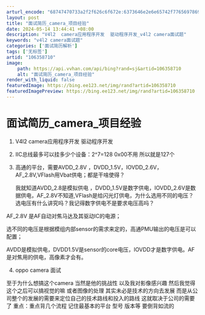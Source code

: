 ```yaml
---
arturl_encode: "68747470733a2f2f626c6f672e:6373646e2e6e65742f77656978696e5f34303435323839352f:61727469636c652f64657461696c732f313036333538373130"
layout: post
title: "面试简历_camera_项目经验"
date: 2024-05-14 13:44:41 +08:00
description: "V4l2  camera应用程序开发  驱动程序开发_v4l2 camera面试题"
keywords: "v4l2 camera面试题"
categories: ['面试简历解析']
tags: ['无标签']
artid: "106358710"
image:
    path: https://api.vvhan.com/api/bing?rand=sj&artid=106358710
    alt: "面试简历_camera_项目经验"
render_with_liquid: false
featuredImage: https://bing.ee123.net/img/rand?artid=106358710
featuredImagePreview: https://bing.ee123.net/img/rand?artid=106358710
---
```


# 面试简历\_camera\_项目经验

1. V4l2 camera应用程序开发 驱动程序开发
2. IIC总线最多可以挂多少个设备：2^7=128 0x00不用 所以就是127个
3. 高通的平台，需要AVDD\_2.8V ，DVDD\_1.5V，IOVDD\_2.6V，AF\_2.8V,VFlash用Vbat供电；都是干啥使得？
     
   我就知道AVDD\_2.8是模拟供电 ，DVDD\_1.5V是数字供电，IOVDD\_2.6V是数据供电，AF\_2.8V不知道,VFlash是给闪光灯供电，为什么选用不同的电压？选电压有什么讲究吗？我记得数字供电不是要求电压高吗？

AF\_2.8V 是AF自动对焦马达及其驱动IC的电源；
  
选不同的电压是根据模组内部sensor的需求来定的，高通PMU输出的电压是可以配置；

AVDD是模拟供电，DVDD1.5V是sensor的core电压，IOVDD才是数字供电。AF是对焦用的供电，高像素才会有。
  
4. oppo camera 面试
  
至于为什么想搞这个camera 当然是他的挑战性 以及我对影像感兴趣 然后我觉得这个之后可以搞视觉的嘛 或者图像的处理 其实未必是技术的方向去发展 而是从公司整个的发展的需要来定位自己的技术路线和投入的路线 这就取决于公司的需要了 重点：重点背几个流程 记住最基本的平台 型号 版本等 要倒背如流的